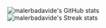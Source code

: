 ![malerbadavide's GitHub stats](https://github-readme-stats-git-masterrstaa-rickstaa.vercel.app/api?username=malerbadavide&show_icons=true&include_all_commits=true&count_private=true&hide_border=true&tvue-dark&)  
![malerbadavide's Streak stats](https://github-readme-streak-stats.herokuapp.com/?user=malerbadavide&include_all_commits=true&hide_border=true&tvue-dark&)
